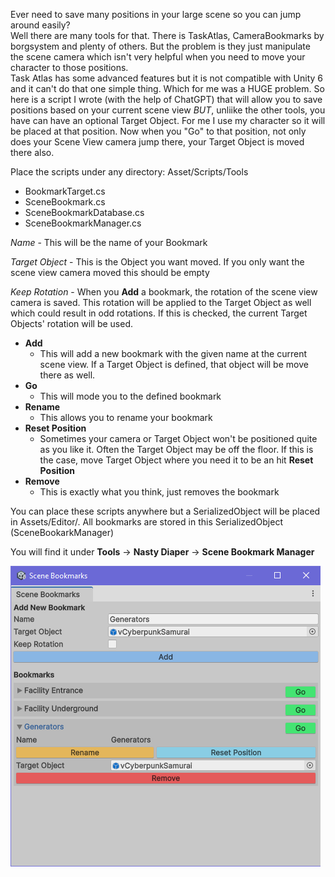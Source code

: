 Ever need to save many positions in your large scene so you can jump around easily?  
Well there are many tools for that.  There is TaskAtlas, CameraBookmarks by borgsystem and plenty of others. But the problem is they just manipulate the scene camera which isn't very helpful when you need to move your character to those positions.  
Task Atlas has some advanced features but it is not compatible with Unity 6 and it can't do that one simple thing.  Which for me was a HUGE problem. 
So here is a script I wrote (with the help of ChatGPT) that will allow you to save positions based on your current scene view *BUT*, unliike the other tools, you have can have an optional Target Object.
For me I use my character so it will be placed at that position.  Now when you "Go" to that position, not only does your Scene View camera jump there, your Target Object is moved there also.

Place the scripts under any directory:
Asset/Scripts/Tools
   * BookmarkTarget.cs
   * SceneBookmark.cs
   * SceneBookmarkDatabase.cs
   * SceneBookmarkManager.cs
    
_Name_  - This will be the name of your Bookmark

_Target Object_  - This is the Object you want moved. If you only want the scene view camera moved this should be empty

_Keep Rotation_  - When you **Add** a bookmark, the rotation of the scene view camera is saved. This rotation will be applied to the Target Object as well which could result in odd rotations. If this is checked, the current Target Objects' rotation will be used.


* **Add**
   - This will add a new bookmark with the given name at the current scene view. If a Target Object is defined, that object will be move there as well.
* **Go**
   - This will mode you to the defined bookmark
* **Rename**
   - This allows you to rename your bookmark
* **Reset Position**
   - Sometimes your camera or Target Object won't be positioned quite as you like it. Often the Target Object may be off the floor. If this is the case, move Target Object where you need it to be an hit **Reset Position**
* **Remove**
   - This is exactly what you think, just removes the bookmark


You can place these scripts anywhere but a SerializedObject will be placed in Assets/Editor/. All bookmarks are stored in this SerializedObject (SceneBookarkManager)
  
You will find it under   **Tools** &#8594; **Nasty Diaper** &#8594; **Scene Bookmark Manager**

![Screenshot](./Capture.PNG "Screenshot")
